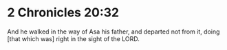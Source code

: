 # 2 Chronicles 20:32

And he walked in the way of Asa his father, and departed not from it, doing [that which was] right in the sight of the LORD.